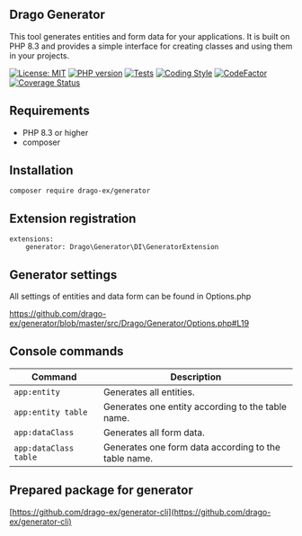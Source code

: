 ## Drago Generator

This tool generates entities and form data for your applications. It is built on PHP 8.3 and provides a simple
interface for creating classes and using them in your projects.

[![License: MIT](https://img.shields.io/badge/License-MIT-yellow.svg)](https://raw.githubusercontent.com/drago-ex/generator/master/license.md)
[![PHP version](https://badge.fury.io/ph/drago-ex%2Fgenerator.svg)](https://badge.fury.io/ph/drago-ex%2Fgenerator)
[![Tests](https://github.com/drago-ex/generator/actions/workflows/tests.yml/badge.svg)](https://github.com/drago-ex/generator/actions/workflows/tests.yml)
[![Coding Style](https://github.com/drago-ex/generator/actions/workflows/coding-style.yml/badge.svg)](https://github.com/drago-ex/generator/actions/workflows/coding-style.yml)
[![CodeFactor](https://www.codefactor.io/repository/github/drago-ex/generator/badge)](https://www.codefactor.io/repository/github/drago-ex/generator)
[![Coverage Status](https://coveralls.io/repos/github/drago-ex/generator/badge.svg?branch=master)](https://coveralls.io/github/drago-ex/generator?branch=master)

## Requirements
- PHP 8.3 or higher
- composer

## Installation
```
composer require drago-ex/generator
```

## Extension registration
```neon
extensions:
	generator: Drago\Generator\DI\GeneratorExtension
```

## Generator settings
All settings of entities and data form can be found in Options.php

https://github.com/drago-ex/generator/blob/master/src/Drago/Generator/Options.php#L19


## Console commands

| Command                | Description
| ---------------------- | -----------------------------------------------------|
| `app:entity`          | Generates all entities.                              |
| `app:entity table`    | Generates one entity according to the table name.    |
| `app:dataClass`       | Generates all form data.                             |
| `app:dataClass table` | Generates one form data according to the table name. |

## Prepared package for generator

[https://github.com/drago-ex/generator-cli](https://github.com/drago-ex/generator-cli)
